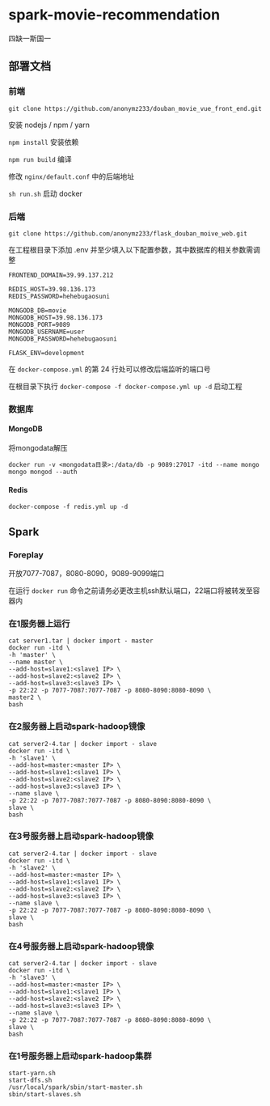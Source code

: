 # spark-movie-recommendation
四缺一斯国一

## 部署文档

### 前端

`git clone https://github.com/anonymz233/douban_movie_vue_front_end.git`

安装 nodejs / npm / yarn

`npm install` 安装依赖

`npm run build` 编译

修改 `nginx/default.conf` 中的后端地址

`sh run.sh` 启动 docker

### 后端

`git clone https://github.com/anonymz233/flask_douban_moive_web.git`

在工程根目录下添加 .env 并至少填入以下配置参数，其中数据库的相关参数需调整

```
FRONTEND_DOMAIN=39.99.137.212

REDIS_HOST=39.98.136.173
REDIS_PASSWORD=hehebugaosuni

MONGODB_DB=movie
MONGODB_HOST=39.98.136.173
MONGODB_PORT=9089
MONGODB_USERNAME=user
MONGODB_PASSWORD=hehebugaosuni

FLASK_ENV=development
```

在 `docker-compose.yml` 的第 24 行处可以修改后端监听的端口号

在根目录下执行 `docker-compose -f docker-compose.yml up -d` 启动工程

### 数据库

#### MongoDB

将mongodata解压

`docker run -v <mongodata目录>:/data/db -p 9089:27017 -itd --name mongo mongo mongod --auth`

#### Redis

`docker-compose -f redis.yml up -d`

## Spark

### Foreplay

开放7077-7087，8080-8090，9089-9099端口

在运行 `docker run` 命令之前请务必更改主机ssh默认端口，22端口将被转发至容器内

###  在1服务器上运行

```
cat server1.tar | docker import - master
docker run -itd \
-h 'master' \
--name master \
--add-host=slave1:<slave1 IP> \
--add-host=slave2:<slave2 IP> \
--add-host=slave3:<slave3 IP> \
-p 22:22 -p 7077-7087:7077-7087 -p 8080-8090:8080-8090 \
master2 \
bash
```

### 在2服务器上启动spark-hadoop镜像

```
cat server2-4.tar | docker import - slave
docker run -itd \
-h 'slave1' \
--add-host=master:<master IP> \
--add-host=slave1:<slave1 IP> \
--add-host=slave2:<slave2 IP> \
--add-host=slave3:<slave3 IP> \
--name slave \
-p 22:22 -p 7077-7087:7077-7087 -p 8080-8090:8080-8090 \
slave \
bash
```

### 在3号服务器上启动spark-hadoop镜像

```
cat server2-4.tar | docker import - slave
docker run -itd \
-h 'slave2' \
--add-host=master:<master IP> \
--add-host=slave1:<slave1 IP> \
--add-host=slave2:<slave2 IP> \
--add-host=slave3:<slave3 IP> \
--name slave \
-p 22:22 -p 7077-7087:7077-7087 -p 8080-8090:8080-8090 \
slave \
bash
```

### 在4号服务器上启动spark-hadoop镜像

```
cat server2-4.tar | docker import - slave
docker run -itd \
-h 'slave3' \
--add-host=master:<master IP> \
--add-host=slave1:<slave1 IP> \
--add-host=slave2:<slave2 IP> \
--add-host=slave3:<slave3 IP> \
--name slave \
-p 22:22 -p 7077-7087:7077-7087 -p 8080-8090:8080-8090 \
slave \
bash
```

### 在1号服务器上启动spark-hadoop集群

```
start-yarn.sh
start-dfs.sh
/usr/local/spark/sbin/start-master.sh
sbin/start-slaves.sh
```
